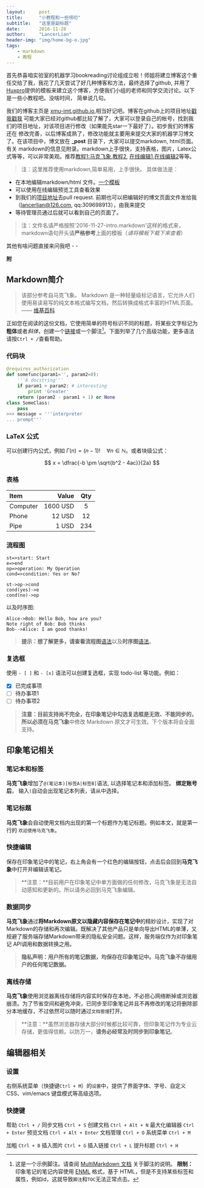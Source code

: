 ```yaml
---
layout:     post
title:      "小教程和一些唠叨"
subtitle:   "这里是副标题"
date:       2016-11-28
author:     "LancerLian"
header-img: "img/home-bg-o.jpg"
tags:
    - markdown
    - 教程
---
```


首先恭喜咱实验室的机器学习bookreading讨论组成立啦！师姐将建立博客这个重任交给了我，我花了几天尝试了好几种博客和方法，最终选择了github,
并用了[Huxpro](https://github.com/Huxpro)提供的模板来建立这个博客，方便我们小组的老师和同学交流讨论。以下是一些小教程吧。没啥时间，
简单说几句。

我们的博客主页是 [xmu-imt.github.io](https://xmu-imt.github.io),相当好记吧。博客在github上的项目地址[戳我戳我](https://github.com/XMU-IMT/xmu-imt.github.io) 
可能大家已经对github都比较了解了，大家可以登录自己的帐号，找到我们的项目地址，对该项目进行修改（如果能先star一下最好了）。初步我们的博客还在
修改完善，以后博客成熟了，修改功能就主要用来提交大家的机器学习博文了。在该项目中，博文放在 **_post** 目录下，大家可以提交markdown, html页面。有关
markdown的信息见附录。markdown上手很快，支持表格，图片，Latex公式等等，可以非常美观。推荐[教程1:马克飞象](https://maxiang.io/),[教程2](http://www.jianshu.com/p/7bd23251da0a),
[在线编辑1](https://maxiang.io/),[在线编辑2](https://www.zybuluo.com/mdeditor)等等。
>注：这里推荐使用markdown,简单易用，上手很快。
具体做法是：
- 在本地编辑markdown/html 文件。[一个模板](https://github.com/Huxpro/huxblog-boilerplate/blob/master/_posts/2015-09-22-js-version.markdown)
- 可以使用在线编辑预览工具查看效果
- 到我们的[项目地址](https://github.com/XMU-IMT/xmu-imt.github.io)去pull request. 前期也可以把编辑好的博文页面文件发给我（lancerlian@126.com, qq:309698913），由我来提交
- 等待管理员通过后就可以看到自己的页面了。
>注：文件名请严格按照'2016-11-27-intro.markdown'这样的格式来，markdown语句开头请**严格参考**上面的模板（*请将模板下载下来查看*）

其他有啥问题直接来问我吧 - -


**附**
## Markdown简介

> 该部分参考自马克飞象。
> Markdown 是一种轻量级标记语言，它允许人们使用易读易写的纯文本格式编写文档，然后转换成格式丰富的HTML页面。    —— [维基百科](https://zh.wikipedia.org/wiki/Markdown)

正如您在阅读的这份文档，它使用简单的符号标识不同的标题，将某些文字标记为**粗体**或者*斜体*，创建一个[链接](http://www.example.com)或一个脚注[^demo]。下面列举了几个高级功能，更多语法请按`Ctrl + /`查看帮助。 

### 代码块
``` python
@requires_authorization
def somefunc(param1='', param2=0):
    '''A docstring'''
    if param1 > param2: # interesting
        print 'Greater'
    return (param2 - param1 + 1) or None
class SomeClass:
    pass
>>> message = '''interpreter
... prompt'''
```
### LaTeX 公式

可以创建行内公式，例如 $\Gamma(n) = (n-1)!\quad\forall n\in\mathbb N$。或者块级公式：

$$	x = \dfrac{-b \pm \sqrt{b^2 - 4ac}}{2a} $$

### 表格
| Item      |    Value | Qty  |
| :-------- | --------:| :--: |
| Computer  | 1600 USD |  5   |
| Phone     |   12 USD |  12  |
| Pipe      |    1 USD | 234  |

### 流程图
```flow
st=>start: Start
e=>end
op=>operation: My Operation
cond=>condition: Yes or No?

st->op->cond
cond(yes)->e
cond(no)->op
```

以及时序图:

```sequence
Alice->Bob: Hello Bob, how are you?
Note right of Bob: Bob thinks
Bob-->Alice: I am good thanks!
```

> **提示：**想了解更多，请查看**流程图**[语法][3]以及**时序图**[语法][4]。

### 复选框

使用 `- [ ]` 和 `- [x]` 语法可以创建复选框，实现 todo-list 等功能。例如：

- [x] 已完成事项
- [ ] 待办事项1
- [ ] 待办事项2

> **注意：**目前支持尚不完全，在印象笔记中勾选复选框是无效、不能同步的，所以必须在**马克飞象**中修改 Markdown 原文才可生效。下个版本将会全面支持。


## 印象笔记相关

### 笔记本和标签
**马克飞象**增加了`@(笔记本)[标签A|标签B]`语法, 以选择笔记本和添加标签。 **绑定账号后**， 输入`(`自动会出现笔记本列表，请从中选择。

### 笔记标题
**马克飞象**会自动使用文档内出现的第一个标题作为笔记标题。例如本文，就是第一行的 `欢迎使用马克飞象`。

### 快捷编辑
保存在印象笔记中的笔记，右上角会有一个红色的编辑按钮，点击后会回到**马克飞象**中打开并编辑该笔记。
>**注意：**目前用户在印象笔记中单方面做的任何修改，马克飞象是无法自动感知和更新的。所以请务必回到马克飞象编辑。

### 数据同步
**马克飞象**通过**将Markdown原文以隐藏内容保存在笔记中**的精妙设计，实现了对Markdown的存储和再次编辑。既解决了其他产品只是单向导出HTML的单薄，又规避了服务端存储Markdown带来的隐私安全问题。这样，服务端仅作为对印象笔记 API调用和数据转换之用。

 >**隐私声明：用户所有的笔记数据，均保存在印象笔记中。马克飞象不存储用户的任何笔记数据。**

### 离线存储
**马克飞象**使用浏览器离线存储将内容实时保存在本地，不必担心网络断掉或浏览器崩溃。为了节省空间和避免冲突，已同步至印象笔记并且不再修改的笔记将删除部分本地缓存，不过依然可以随时通过`文档管理`打开。

> **注意：**虽然浏览器存储大部分时候都比较可靠，但印象笔记作为专业云存储，更值得信赖。以防万一，**请务必经常及时同步到印象笔记**。

## 编辑器相关
### 设置
右侧系统菜单（快捷键`Ctrl + M`）的`设置`中，提供了界面字体、字号、自定义CSS、vim/emacs 键盘模式等高级选项。

### 快捷键

帮助    `Ctrl + /`
同步文档    `Ctrl + S`
创建文档    `Ctrl + Alt + N`
最大化编辑器    `Ctrl + Enter`
预览文档 `Ctrl + Alt + Enter`
文档管理    `Ctrl + O`
系统菜单    `Ctrl + M` 

加粗    `Ctrl + B`
插入图片    `Ctrl + G`
插入链接    `Ctrl + L`
提升标题    `Ctrl + H`



[^demo]: 这是一个示例脚注。请查阅 [MultiMarkdown 文档](https://github.com/fletcher/MultiMarkdown/wiki/MultiMarkdown-Syntax-Guide#footnotes) 关于脚注的说明。 **限制：** 印象笔记的笔记内容使用 [ENML][5] 格式，基于 HTML，但是不支持某些标签和属性，例如id，这就导致`脚注`和`TOC`无法正常点击。


  [1]: http://maxiang.info/client_zh
  [2]: https://chrome.google.com/webstore/detail/kidnkfckhbdkfgbicccmdggmpgogehop
  [3]: http://adrai.github.io/flowchart.js/
  [4]: http://bramp.github.io/js-sequence-diagrams/
  [5]: https://dev.yinxiang.com/doc/articles/enml.php

